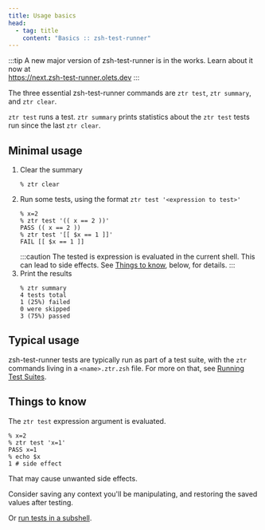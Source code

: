 ```yaml
---
title: Usage basics
head:
  - tag: title
    content: "Basics :: zsh-test-runner"
---
```


:::tip
A new major version of zsh-test-runner is in the works. Learn about it now at  
https://next.zsh-test-runner.olets.dev
:::

The three essential zsh-test-runner commands are `ztr test`, `ztr summary`, and `ztr clear`.

`ztr test` runs a test. `ztr summary` prints statistics about the `ztr test` tests run since the last `ztr clear`.

## Minimal usage

1. Clear the summary
    ```shell
    % ztr clear
    ```
1. Run some tests, using the format `ztr test '<expression to test>'`
    ```shell
    % x=2
    % ztr test '(( x == 2 ))'
    PASS (( x == 2 ))
    % ztr test '[[ $x == 1 ]]'
    FAIL [[ $x == 1 ]]
    ```
    :::caution
    The tested is expression is evaluated in the current shell. This can lead to side effects. See [Things to know](#things-to-know), below, for details.
    :::
1. Print the results
    ```shell
    % ztr summary
    4 tests total
    1 (25%) failed
    0 were skipped
    3 (75%) passed
    ```

## Typical usage

zsh-test-runner tests are typically run as part of a test suite, with the `ztr` commands living in a `<name>.ztr.zsh` file. For more on that, see [Running Test Suites](/usage/test-suites).

## Things to know

The `ztr test` expression argument is evaluated. 

```shell
% x=2
% ztr test 'x=1'
PASS x=1
% echo $x
1 # side effect
```

That may cause unwanted side effects.

Consider saving any context you'll be manipulating, and restoring the saved values after testing.

Or [run tests in a subshell](/usage/test-suites/#running-the-test-suite-in-a-subshell).